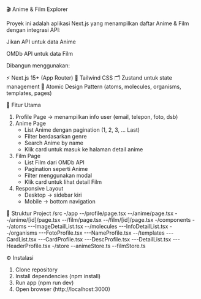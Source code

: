 🎬 Anime & Film Explorer

Proyek ini adalah aplikasi Next.js yang menampilkan daftar Anime & Film dengan integrasi API:

Jikan API
untuk data Anime

OMDb API
untuk data Film

Dibangun menggunakan:

⚡ Next.js 15+ (App Router)
🎨 Tailwind CSS
🗂 Zustand untuk state management
🧩 Atomic Design Pattern (atoms, molecules, organisms, templates, pages)

🚀 Fitur Utama

1. Profile Page → menampilkan info user (email, telepon, foto, dsb)
2. Anime Page
   - List Anime dengan pagination (1, 2, 3, ... Last)
   - Filter berdasarkan genre
   - Search Anime by name
   - Klik card untuk masuk ke halaman detail anime
3. Film Page
   - List Film dari OMDb API
   - Pagination seperti Anime
   - Filter menggunakan modal
   - Klik card untuk lihat detail Film
4. Responsive Layout
   - Desktop → sidebar kiri
   - Mobile → bottom navigation

📂 Struktur Project
/src
-/app
--/profile/page.tsx
--/anime/page.tsx
--/anime/[id]/page.tsx
--/film/page.tsx
--/film/[id]/page.tsx
-/components
--/atoms
---ImageDetailList.tsx
--/molecules
---InfoDetailList.tsx
--/organisms
---FotoProfile.tsx
---NameProfile.tsx
--/templates
---CardList.tsx
---CardProfile.tsx
---DescProfile.tsx
---DetailList.tsx
---HeaderProfile.tsx
-/store
--animeStore.ts
--filmStore.ts

⚙️ Instalasi

1. Clone repository
2. Install dependencies (npm install)
3. Run app (npm run dev)
4. Open browser (http://localhost:3000)
